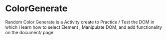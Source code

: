 # ColorGenerate
Random Color Generate is a Activity create to Practice / Test the DOM in which I learn how to select Element , Manipulate DOM, and add functionality on the document/ page
